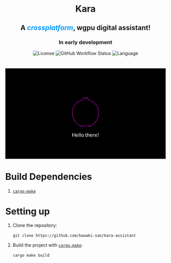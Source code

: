 <h1 align="center">Kara</h1>
<h2 align="center">
  A <em style="color: #0099ff">crossplatform</em>, wgpu digital assistant!
</h2>
<h3 align="center">In early development</h3>
<div align="center">
  <img
    alt="License"
    src="https://img.shields.io/static/v1?label=license&message=MIT%20OR%20Apache-2.0&color=0099ff&style=plastic&labelColor=cecece"
  />
  <img
    alt="GitHub Workflow Status"
    src="https://img.shields.io/github/workflow/status/kawaki-san/kara-assistant/CI?logo=github&labelColor=cecece&logoColor=2d2d2d&label=tests"
  />
  <img
    alt="Language"
    src="https://img.shields.io/badge/Made%20with-Rust-1f425f.svg?logo=rust&labelColor=cecece&label=powered%20by&color=9e3c0e&logoColor=2d2d2d"
  />
</div>

<h1 align="center"></h1>
<div style="display: flex; align-items: center; justify-content: center">
  <img src="./assets/render.gif" width="836" />
</div>

# Build Dependencies

1. [`cargo-make`](https://github.com/sagiegurari/cargo-make)

# Setting up

1. Clone the repository:

   `git clone https://github.com/kawaki-san/kara-assistant`

2. Build the project with
   [`cargo-make`](https://github.com/sagiegurari/cargo-make):

   `cargo make build`
